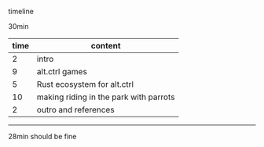 timeline

30min

| time | content |
|---|---|
| 2 | intro |
| 9 | alt.ctrl games |
| 5 | Rust ecosystem for alt.ctrl |
| 10 | making riding in the park with parrots |
| 2 | outro and references |
---
28min should be fine


